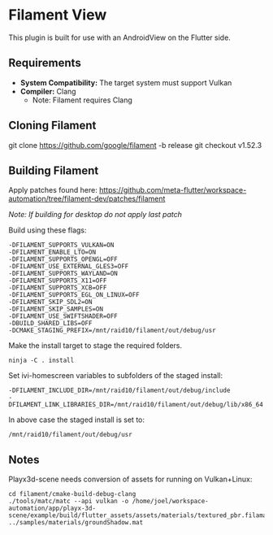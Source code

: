 # Filament View

This plugin is built for use with an AndroidView on the Flutter side.

## Requirements

- **System Compatibility:** The target system must support Vulkan
- **Compiler:** Clang
    - Note: Filament requires Clang

## Cloning Filament

git clone https://github.com/google/filament -b release
git checkout v1.52.3

## Building Filament

Apply patches found here:
https://github.com/meta-flutter/workspace-automation/tree/filament-dev/patches/filament

_Note: If building for desktop do not apply last patch_

Build using these flags:

```
-DFILAMENT_SUPPORTS_VULKAN=ON
-DFILAMENT_ENABLE_LTO=ON
-DFILAMENT_SUPPORTS_OPENGL=OFF
-DFILAMENT_USE_EXTERNAL_GLES3=OFF
-DFILAMENT_SUPPORTS_WAYLAND=ON
-DFILAMENT_SUPPORTS_X11=OFF
-DFILAMENT_SUPPORTS_XCB=OFF
-DFILAMENT_SUPPORTS_EGL_ON_LINUX=OFF
-DFILAMENT_SKIP_SDL2=ON
-DFILAMENT_SKIP_SAMPLES=ON
-DFILAMENT_USE_SWIFTSHADER=OFF
-DBUILD_SHARED_LIBS=OFF
-DCMAKE_STAGING_PREFIX=/mnt/raid10/filament/out/debug/usr
```

Make the install target to stage the required folders.

    ninja -C . install

Set ivi-homescreen variables to subfolders of the staged install:

    -DFILAMENT_INCLUDE_DIR=/mnt/raid10/filament/out/debug/include
    -DFILAMENT_LINK_LIBRARIES_DIR=/mnt/raid10/filament/out/debug/lib/x86_64

In above case the staged install is set to:

    /mnt/raid10/filament/out/debug/usr

## Notes

Playx3d-scene needs conversion of assets for running on Vulkan+Linux:  

```
cd filament/cmake-build-debug-clang
./tools/matc/matc --api vulkan -o /home/joel/workspace-automation/app/playx-3d-scene/example/build/flutter_assets/assets/materials/textured_pbr.filamat ../samples/materials/groundShadow.mat
```
